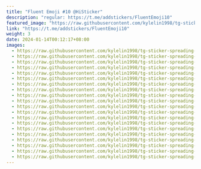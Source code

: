 ```yaml
---
title: "Fluent Emoji #10 @HiSticker"
description: "regular: https://t.me/addstickers/FluentEmoji10"
featured_image: "https://raw.githubusercontent.com/kylelin1998/tg-sticker-spreading-worldwide-images/main/img/4f25c713-d73a-4927-b358-f73c15fdc457.jpg"
link: "https://t.me/addstickers/FluentEmoji10"
weight: 3
date: 2024-01-14T00:12:17+08:00
images:
  - https://raw.githubusercontent.com/kylelin1998/tg-sticker-spreading-worldwide-images/main/img/4f25c713-d73a-4927-b358-f73c15fdc457.jpg
  - https://raw.githubusercontent.com/kylelin1998/tg-sticker-spreading-worldwide-images/main/img/5f6d771c-2f83-4928-92f3-7e90ec477bd5.jpg
  - https://raw.githubusercontent.com/kylelin1998/tg-sticker-spreading-worldwide-images/main/img/a6c49e46-7dc0-446a-84f6-0ee185f55098.jpg
  - https://raw.githubusercontent.com/kylelin1998/tg-sticker-spreading-worldwide-images/main/img/9245f143-b8b7-4cc5-95d2-f751b52f6fbf.jpg
  - https://raw.githubusercontent.com/kylelin1998/tg-sticker-spreading-worldwide-images/main/img/543cbb42-df6c-4bb7-a599-72376e53a91f.jpg
  - https://raw.githubusercontent.com/kylelin1998/tg-sticker-spreading-worldwide-images/main/img/3c28f9ee-fa7c-4b2b-bef6-3d62a46b8404.jpg
  - https://raw.githubusercontent.com/kylelin1998/tg-sticker-spreading-worldwide-images/main/img/adc29cce-4bd9-4e50-bea9-21a86d466a55.jpg
  - https://raw.githubusercontent.com/kylelin1998/tg-sticker-spreading-worldwide-images/main/img/dcb0617e-c463-4466-bb30-ae888dda0154.jpg
  - https://raw.githubusercontent.com/kylelin1998/tg-sticker-spreading-worldwide-images/main/img/4be7d50e-c42e-41b9-b2d6-adf80169d51f.jpg
  - https://raw.githubusercontent.com/kylelin1998/tg-sticker-spreading-worldwide-images/main/img/2602e04a-9baf-4455-9eeb-5de0f61b2f2e.jpg
  - https://raw.githubusercontent.com/kylelin1998/tg-sticker-spreading-worldwide-images/main/img/9154830a-b3c0-4249-abff-e76f47812855.jpg
  - https://raw.githubusercontent.com/kylelin1998/tg-sticker-spreading-worldwide-images/main/img/9c5c8418-7495-4c3e-a50b-db70e163278f.jpg
  - https://raw.githubusercontent.com/kylelin1998/tg-sticker-spreading-worldwide-images/main/img/ef9a191b-20e7-4d0e-bec0-7d7aca4e2082.jpg
  - https://raw.githubusercontent.com/kylelin1998/tg-sticker-spreading-worldwide-images/main/img/52d75bac-2514-4f83-947c-d9e89502b8d3.jpg
  - https://raw.githubusercontent.com/kylelin1998/tg-sticker-spreading-worldwide-images/main/img/eb33c82a-caea-4453-b010-4a17a7dfab05.jpg
  - https://raw.githubusercontent.com/kylelin1998/tg-sticker-spreading-worldwide-images/main/img/33ed318d-fe75-48e4-9e79-5bcde57dddee.jpg
  - https://raw.githubusercontent.com/kylelin1998/tg-sticker-spreading-worldwide-images/main/img/fb5287f0-a377-4a99-ac22-db48974431ab.jpg
  - https://raw.githubusercontent.com/kylelin1998/tg-sticker-spreading-worldwide-images/main/img/fdf0caca-9048-4368-b221-abdce1447f11.jpg
  - https://raw.githubusercontent.com/kylelin1998/tg-sticker-spreading-worldwide-images/main/img/b2125158-1753-4496-ba0f-aa80fb1509f5.jpg
  - https://raw.githubusercontent.com/kylelin1998/tg-sticker-spreading-worldwide-images/main/img/a82b014c-57d0-42a7-a6bd-08c5633de926.jpg
---
```

